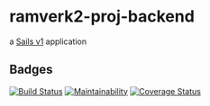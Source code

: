 # ramverk2-proj-backend

a [Sails v1](https://sailsjs.com) application


## Badges
[![Build Status](https://travis-ci.org/Edugolr/ramverk2-proj-backend.svg?branch=master)](https://travis-ci.org/Edugolr/ramverk2-proj-backend)
[![Maintainability](https://api.codeclimate.com/v1/badges/b36570f7afc13fa15cee/maintainability)](https://codeclimate.com/github/Edugolr/chai17Ramverk2/maintainability)
[![Coverage Status](https://coveralls.io/repos/github/Edugolr/chai17Ramverk2/badge.svg?branch=master)](https://coveralls.io/github/Edugolr/chai17Ramverk2?branch=master)
